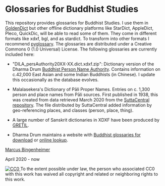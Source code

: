 # Glossaries for Buddhist Studies


This repository provides glossaries for Buddhist Studies. I use them in [GoldenDict](http://goldendict.org) but other offline dictionary platforms like StarDict, AppleDict, Pleco, QuickDic, will be able to read some of them.
They come in different formats like xdxf, bgl, and as stardict. To transform into other formats I recommend [pyglossary](https://github.com/ilius/pyglossary). 
The glossaries are distributed under a Creative Commons 0 (1.0 Universal) License.
The following glossaries are currently included here:

* "DILA_persAuthority20XX-XX.dict.xdxf.zip": Dictionary version of the Dharma Drum [Buddhist Person Name Authority](http://authority.dila.edu.tw/person/). Contains information on c.42,000 East Asian and some Indian Buddhists (in Chinese). I update this occasionally as the database evolves. 

* Malalasekera's Dictionary of Pāli Proper Names. Entries on c. 1,300 person and place names from Pāli sources. First published in 1938, this was created from data retrieved March 2020 from the [SuttaCentral repository](https://github.com/suttacentral/sc-data/tree/master/dictionaries/en). The file distributed by SuttaCentral added information by geo-referencing places, and classes (person, place, thing).

* A large number of Sanskrit dictionaries in XDXF have been produced by [GRETIL](http://gretil.sub.uni-goettingen.de/gretil.html#Dictionaries).

* Dharma Drum maintains a website with [Buddhist glossaries for download](http://buddhistinformatics.dila.edu.tw/glossaries/download.php) or [online lookup](http://glossaries.dila.edu.tw/). 

 
[Marcus Bingenheimer](https://mbingenheimer.net/publications/publications.html)

April 2020 - now

<p xmlns:dct="http://purl.org/dc/terms/">
 <a rel="license" href="http://creativecommons.org/publicdomain/zero/1.0/"> <img src="http://i.creativecommons.org/p/zero/1.0/88x31.png" style="border-style: none;" alt="CC0" />
  </a> To the extent possible under law,
  <span rel="dct:publisher" resource="[_:publisher]">the person who associated CC0</span>
  with this work has waived all copyright and related or neighboring
  rights to this work.
</p>
